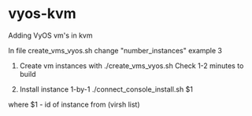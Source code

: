 # vyos-kvm
Adding VyOS vm's in kvm

In file  create_vms_vyos.sh change "number_instances" example 3

01. Create vm instances with ./create_vms_vyos.sh
Check 1-2 minutes to build

02. Install instance 1-by-1
./connect_console_install.sh $1

where $1 - id of instance from (virsh list)
